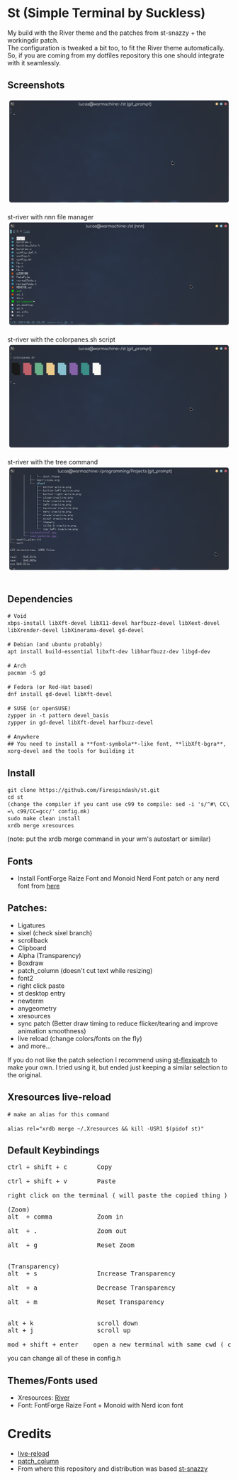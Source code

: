 # St (Simple Terminal by Suckless)

My build with the River theme and the patches from st-snazzy + the workingdir patch. \
The configuration is tweaked a bit too, to fit the River theme automatically. \
So, if you are coming from my dotfiles repository this one should integrate with it seamlessly.

## Screenshots

![st-river](st-river.png) <br><br>
st-river with nnn file manager
![st-with-nnn](st-river-nnn.png) <br><br>
st-river with the colorpanes.sh script
![st-colors](st-river-colors.png) <br><br>
st-river with the tree command
![st-tree](st-river-tree.png) <br><br>

## Dependencies

```
# Void
xbps-install libXft-devel libX11-devel harfbuzz-devel libXext-devel libXrender-devel libXinerama-devel gd-devel

# Debian (and ubuntu probably)
apt install build-essential libxft-dev libharfbuzz-dev libgd-dev

# Arch
pacman -S gd

# Fedora (or Red-Hat based)
dnf install gd-devel libXft-devel

# SUSE (or openSUSE)
zypper in -t pattern devel_basis
zypper in gd-devel libXft-devel harfbuzz-devel

# Anywhere
## You need to install a **font-symbola**-like font, **libXft-bgra**, xorg-devel and the tools for building it
```

## Install

```
git clone https://github.com/Firespindash/st.git 
cd st 
(change the compiler if you cant use c99 to compile: sed -i 's/^#\ CC\ =\ c99/CC=gcc/' config.mk)
sudo make clean install 
xrdb merge xresources 
```

(note: put the xrdb merge command in your wm's autostart or similar)

## Fonts

- Install FontForge Raize Font and Monoid Nerd Font patch or any nerd font from [here](https://www.nerdfonts.com/font-downloads)

## Patches:

- Ligatures
- sixel (check sixel branch)
- scrollback
- Clipboard
- Alpha (Transparency)
- Boxdraw
- patch_column (doesn't cut text while resizing)
- font2
- right click paste
- st desktop entry
- newterm
- anygeometry
- xresources
- sync patch (Better draw timing to reduce flicker/tearing and improve animation smoothness)
- live reload (change colors/fonts on the fly)
- and more...
  <br>

If you do not like the patch selection I recommend using [st-flexipatch](https://github.com/bakkeby/st-flexipatch) to make
your own. I tried using it, but ended just keeping a similar selection to the original.

## Xresources live-reload

```
# make an alias for this command

alias rel="xrdb merge ~/.Xresources && kill -USR1 $(pidof st)"
```

## Default Keybindings<br>

<pre>
ctrl + shift + c        Copy  <br>
ctrl + shift + v        Paste <br>
right click on the terminal ( will paste the copied thing )

(Zoom)
alt  + comma            Zoom in <br>
alt  + .                Zoom out <br>
alt  + g                Reset Zoom<br>

(Transparency)
alt  + s                Increase Transparency<br>
alt  + a                Decrease Transparency<br>
alt  + m                Reset Transparency<br>

alt + k                 scroll down
alt + j                 scroll up

mod + shift + enter    open a new terminal with same cwd ( current working directory )
</pre>

you can change all of these in config.h
<br>

## Themes/Fonts used

- Xresources: [River](https://github.com/Firespindash/dotfiles)<br>
- Font: FontForge Raize Font + Monoid with Nerd icon font

# Credits

- [live-reload](https://github.com/nimaipatel/st)
- [patch_column](https://github.com/nimaipatel/st/blob/all/patches/7672445bab01cb4e861651dc540566ac22e25812.diff)
- From where this repository and distribution was based [st-snazzy](https://github.com/siduck/st)
